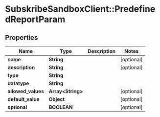 # SubskribeSandboxClient::PredefinedReportParam

## Properties
Name | Type | Description | Notes
------------ | ------------- | ------------- | -------------
**name** | **String** |  | [optional] 
**description** | **String** |  | [optional] 
**type** | **String** |  | 
**datatype** | **String** |  | 
**allowed_values** | **Array&lt;String&gt;** |  | [optional] 
**default_value** | **Object** |  | [optional] 
**optional** | **BOOLEAN** |  | [optional] 


